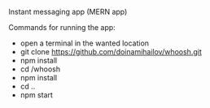 Instant messaging app (MERN app)

Commands for running the app:

* open a terminal in the wanted location
* git clone https://github.com/doinamihailov/whoosh.git
* npm install
* cd /whoosh
* npm install
* cd ..
* npm start
